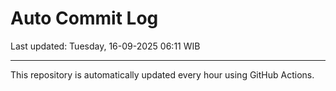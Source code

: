 # Auto Commit Log

Last updated: Tuesday, 16-09-2025 06:11 WIB

---

This repository is automatically updated every hour using GitHub Actions.
